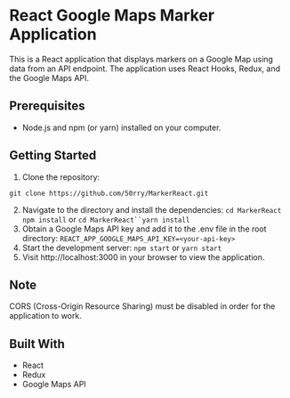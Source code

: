 # React Google Maps Marker Application

This is a React application that displays markers on a Google Map using data from an API endpoint. The application uses React Hooks, Redux, and the Google Maps API.

## Prerequisites

- Node.js and npm (or yarn) installed on your computer.

## Getting Started

1. Clone the repository:

`git clone https://github.com/50rry/MarkerReact.git`

2. Navigate to the directory and install the dependencies:
`cd MarkerReact` `npm install`
or
`cd MarkerReact``yarn install`
3. Obtain a Google Maps API key and add it to the .env file in the root directory:
`REACT_APP_GOOGLE_MAPS_API_KEY=<your-api-key>`
4. Start the development server:
`npm start`
or
`yarn start`
5. Visit http://localhost:3000 in your browser to view the application.

## Note
CORS (Cross-Origin Resource Sharing) must be disabled in order for the application to work.
## Built With
- React
- Redux
- Google Maps API
